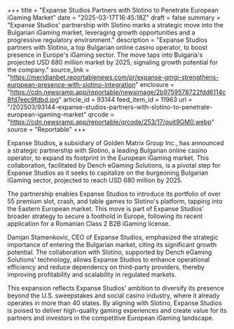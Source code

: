 +++
title = "Expanse Studios Partners with Slotino to Penetrate European iGaming Market"
date = "2025-03-17T16:45:18Z"
draft = false
summary = "Expanse Studios' partnership with Slotino marks a strategic move into the Bulgarian iGaming market, leveraging growth opportunities and a progressive regulatory environment."
description = "Expanse Studios partners with Slotino, a top Bulgarian online casino operator, to boost presence in Europe's iGaming sector. The move taps into Bulgaria's projected USD 680 million market by 2025, signaling growth potential for the company."
source_link = "https://meridianbet.reportablenews.com/pr/expanse-gmgi-strengthens-european-presence-with-slotino-integration"
enclosure = "https://cdn.newsramp.app/reportable/newsimage/2b9759578722fdd6114c8fd7eec9fdbd.jpg"
article_id = 93144
feed_item_id = 11963
url = "/202503/93144-expanse-studios-partners-with-slotino-to-penetrate-european-igaming-market"
qrcode = "https://cdn.newsramp.app/reportable/qrcode/253/17/quit9GM0.webp"
source = "Reportable"
+++

<p>Expanse Studios, a subsidiary of Golden Matrix Group Inc., has announced a strategic partnership with Slotino, a leading Bulgarian online casino operator, to expand its footprint in the European iGaming market. This collaboration, facilitated by Dench eGaming Solutions, is a pivotal step for Expanse Studios as it seeks to capitalize on the burgeoning Bulgarian iGaming sector, projected to reach USD 680 million by 2025.</p><p>The partnership enables Expanse Studios to introduce its portfolio of over 55 premium slot, crash, and table games to Slotino's platform, tapping into the Eastern European market. This move is part of Expanse Studios' broader strategy to secure a foothold in Europe, following its recent application for a Romanian Class 2 B2B iGaming license.</p><p>Damjan Stamenkovic, CEO of Expanse Studios, emphasized the strategic importance of entering the Bulgarian market, citing its significant growth potential. The collaboration with Slotino, supported by Dench eGaming Solutions' technology, allows Expanse Studios to enhance operational efficiency and reduce dependency on third-party providers, thereby improving profitability and scalability in regulated markets.</p><p>This expansion reflects Expanse Studios' ambition to diversify its presence beyond the U.S. sweepstakes and social casino industry, where it already operates in more than 40 states. By aligning with Slotino, Expanse Studios is poised to deliver high-quality gaming experiences and create value for its partners and investors in the competitive European iGaming landscape.</p>
